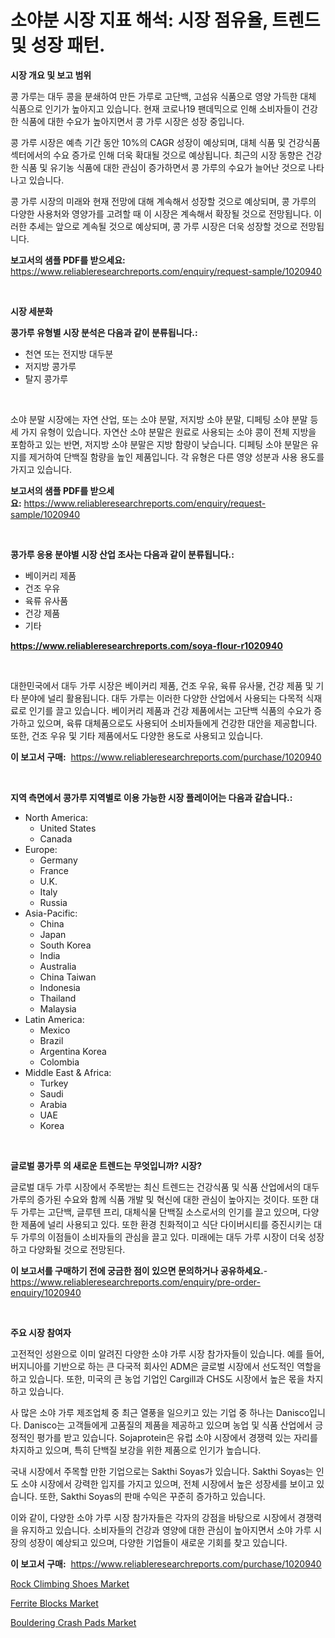 <p><h1>소야분 시장 지표 해석: 시장 점유율, 트렌드 및 성장 패턴.</h1></p><p><strong>시장 개요 및 보고 범위</strong></p>
<p><p>콩 가루는 대두 콩을 분쇄하여 만든 가루로 고단백, 고섬유 식품으로 영양 가득한 대체 식품으로 인기가 높아지고 있습니다. 현재 코로나19 팬데믹으로 인해 소비자들이 건강한 식품에 대한 수요가 높아지면서 콩 가루 시장은 성장 중입니다.</p><p>콩 가루 시장은 예측 기간 동안 10%의 CAGR 성장이 예상되며, 대체 식품 및 건강식품 섹터에서의 수요 증가로 인해 더욱 확대될 것으로 예상됩니다. 최근의 시장 동향은 건강한 식품 및 유기농 식품에 대한 관심이 증가하면서 콩 가루의 수요가 늘어난 것으로 나타나고 있습니다.</p><p>콩 가루 시장의 미래와 현재 전망에 대해 계속해서 성장할 것으로 예상되며, 콩 가루의 다양한 사용처와 영양가를 고려할 때 이 시장은 계속해서 확장될 것으로 전망됩니다. 이러한 추세는 앞으로 계속될 것으로 예상되며, 콩 가루 시장은 더욱 성장할 것으로 전망됩니다.</p></p>
<p><strong>보고서의 샘플 PDF를 받으세요:</strong> <a href="https://www.reliableresearchreports.com/enquiry/request-sample/1020940">https://www.reliableresearchreports.com/enquiry/request-sample/1020940</a></p>
<p>&nbsp;</p>
<p><strong>시장 세분화</strong></p>
<p><strong>콩가루 유형별 시장 분석은 다음과 같이 분류됩니다.:</strong></p>
<p><ul><li>천연 또는 전지방 대두분</li><li>저지방 콩가루</li><li>탈지 콩가루</li></ul></p>
<p>&nbsp;</p>
<p><p>소야 분말 시장에는 자연 산업, 또는 소야 분말, 저지방 소야 분말, 디페팅 소야 분말 등 세 가지 유형이 있습니다. 자연산 소야 분말은 원료로 사용되는 소야 콩이 전체 지방을 포함하고 있는 반면, 저지방 소야 분말은 지방 함량이 낮습니다. 디페팅 소야 분말은 유지를 제거하여 단백질 함량을 높인 제품입니다. 각 유형은 다른 영양 성분과 사용 용도를 가지고 있습니다.</p></p>
<p><strong>보고서의 샘플 PDF를 받으세요:</strong>&nbsp;<a href="https://www.reliableresearchreports.com/enquiry/request-sample/1020940">https://www.reliableresearchreports.com/enquiry/request-sample/1020940</a></p>
<p>&nbsp;</p>
<p><strong> 콩가루 응용 분야별 시장 산업 조사는 다음과 같이 분류됩니다.:</strong></p>
<p><ul><li>베이커리 제품</li><li>건조 우유</li><li>육류 유사품</li><li>건강 제품</li><li>기타</li></ul></p>
<p><strong><a href="https://www.reliableresearchreports.com/soya-flour-r1020940">https://www.reliableresearchreports.com/soya-flour-r1020940</a></strong></p>
<p>&nbsp;</p>
<p><p>대한민국에서 대두 가루 시장은 베이커리 제품, 건조 우유, 육류 유사물, 건강 제품 및 기타 분야에 널리 활용됩니다. 대두 가루는 이러한 다양한 산업에서 사용되는 다목적 식재료로 인기를 끌고 있습니다. 베이커리 제품과 건강 제품에서는 고단백 식품의 수요가 증가하고 있으며, 육류 대체품으로도 사용되어 소비자들에게 건강한 대안을 제공합니다. 또한, 건조 우유 및 기타 제품에서도 다양한 용도로 사용되고 있습니다.</p></p>
<p><strong>이 보고서 구매:</strong>&nbsp; <a href="https://www.reliableresearchreports.com/purchase/1020940">https://www.reliableresearchreports.com/purchase/1020940</a></p>
<p>&nbsp;</p>
<p><strong>지역 측면에서 콩가루 지역별로 이용 가능한 시장 플레이어는 다음과 같습니다.:</strong></p>
<p><ul>
    <li>
        North America:
        <ul>
            <li>United States</li>
            <li>Canada</li>
        </ul>
    </li>
    <li>
        Europe:
        <ul>
            <li>Germany</li>
            <li>France</li>
            <li>U.K.</li>
            <li>Italy</li>
            <li>Russia</li>
        </ul>
    </li>
    <li>
        Asia-Pacific:
        <ul>
            <li>China</li>
            <li>Japan</li>
            <li>South Korea</li>
            <li>India</li>
            <li>Australia</li>
            <li>China Taiwan</li>
            <li>Indonesia</li>
            <li>Thailand</li>
            <li>Malaysia</li>
        </ul>
    </li>
    <li>
        Latin America:
        <ul>
            <li>Mexico</li>
            <li>Brazil</li>
            <li>Argentina Korea</li>
            <li>Colombia</li>
        </ul>
    </li>
    <li>
        Middle East & Africa:
        <ul>
            <li>Turkey</li>
            <li>Saudi</li>
            <li>Arabia</li>
            <li>UAE</li>
            <li>Korea</li>
        </ul>
    </li>
    </ul></p>
<p>&nbsp;</p>
<p><strong>글로벌 콩가루 의 새로운 트렌드는 무엇입니까? 시장?</strong></p>
<p><p>글로벌 대두 가루 시장에서 주목받는 최신 트렌드는 건강식품 및 식품 산업에서의 대두 가루의 증가된 수요와 함께 식품 개발 및 혁신에 대한 관심이 높아지는 것이다. 또한 대두 가루는 고단백, 글루텐 프리, 대체식물 단백질 소스로서의 인기를 끌고 있으며, 다양한 제품에 널리 사용되고 있다. 또한 환경 친화적이고 식단 다이버시티를 증진시키는 대두 가루의 이점들이 소비자들의 관심을 끌고 있다. 미래에는 대두 가루 시장이 더욱 성장하고 다양화될 것으로 전망된다.</p></p>
<p><strong>이 보고서를 구매하기 전에 궁금한 점이 있으면 문의하거나 공유하세요.</strong>- <a href="https://www.reliableresearchreports.com/enquiry/pre-order-enquiry/1020940">https://www.reliableresearchreports.com/enquiry/pre-order-enquiry/1020940</a></p>
<p>&nbsp;</p>
<p><strong>주요 시장 참여자</strong></p>
<p><p>고전적인 성완으로 이미 알려진 다양한 소야 가루 시장 참가자들이 있습니다. 예를 들어, 버지니아를 기반으로 하는 큰 다국적 회사인 ADM은 글로벌 시장에서 선도적인 역할을 하고 있습니다. 또한, 미국의 큰 농업 기업인 Cargill과 CHS도 시장에서 높은 몫을 차지하고 있습니다.</p><p>사 많은 소야 가루 제조업체 중 최근 열풍을 일으키고 있는 기업 중 하나는 Danisco입니다. Danisco는 고객들에게 고품질의 제품을 제공하고 있으며 농업 및 식품 산업에서 긍정적인 평가를 받고 있습니다. Sojaprotein은 유럽 소야 시장에서 경쟁력 있는 자리를 차지하고 있으며, 특히 단백질 보강을 위한 제품으로 인기가 높습니다.</p><p>국내 시장에서 주목할 만한 기업으로는 Sakthi Soyas가 있습니다. Sakthi Soyas는 인도 소야 시장에서 강력한 입지를 가지고 있으며, 전체 시장에서 높은 성장세를 보이고 있습니다. 또한, Sakthi Soyas의 판매 수익은 꾸준히 증가하고 있습니다.</p><p>이와 같이, 다양한 소야 가루 시장 참가자들은 각자의 강점을 바탕으로 시장에서 경쟁력을 유지하고 있습니다. 소비자들의 건강과 영양에 대한 관심이 높아지면서 소야 가루 시장의 성장이 예상되고 있으며, 다양한 기업들이 새로운 기회를 찾고 있습니다.</p></p>
<p><strong>이 보고서 구매:</strong>&nbsp;&nbsp;<a href="https://www.reliableresearchreports.com/purchase/1020940">https://www.reliableresearchreports.com/purchase/1020940</a></p>
<p><p><a href="https://www.linkedin.com/pulse/decoding-rock-climbing-shoes-market-metrics-share-trends-growth-ibbef?trackingId=Li8KWSAgJfKGDrVRaTJmBg%3D%3D">Rock Climbing Shoes Market</a></p><p><a href="https://www.linkedin.com/pulse/ferrite-blocksnbspmarket-focuses-market-share-size-projected-1hfsc?trackingId=yGVwIQTXuVSdE29lIEJN9A%3D%3D">Ferrite Blocks Market</a></p><p><a href="https://www.linkedin.com/pulse/bouldering-crash-pads-market-key-successful-business-strategy-udulf?trackingId=G%2FPQNcLBZtH02lhot4L%2F2Q%3D%3D">Bouldering Crash Pads Market</a></p></p>